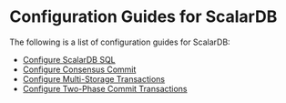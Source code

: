 # Configuration Guides for ScalarDB

The following is a list of configuration guides for ScalarDB:

- [Configure ScalarDB SQL](scalardb-sql/configurations.md)
- [Configure Consensus Commit](configurations-for-consensus-commit.md)
- [Configure Multi-Storage Transactions](multi-storage-transactions.md)
- [Configure Two-Phase Commit Transactions](two-phase-commit-transactions.md)
